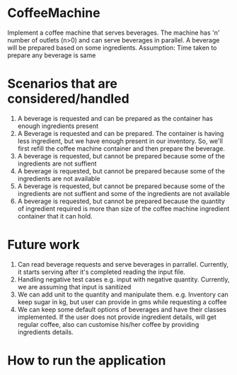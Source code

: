 # CoffeeMachine
Implement a coffee machine that serves beverages. The machine has 'n' number of outlets (n>0) and can serve beverages in parallel. 
A beverage will be prepared based on some ingredients.
Assumption: Time taken to prepare any beverage is same

# Scenarios that are considered/handled
1. A beverage is requested and can be prepared as the container has enough ingredients present
2. A Beverage is requested and can be prepared. The container is having less ingredient, but we have enough present in our inventory.
   So, we'll first refill the coffee machine container and then prepare the beverage.
3. A beverage is requested, but cannot be prepared because some of the ingredients are not suffient
4. A beverage is requested, but cannot be prepared because some of the ingredients are not available
5. A beverage is requested, but cannot be prepared because some of the ingredients are not suffient and some of the ingredients are not available
6. A beverage is requested, but cannot be prepared because the quantity of ingredient required is more than size of the coffee machine ingredient container that it can hold.


# Future work
1. Can read beverage requests and serve beverages in parrallel. Currently, it starts serving after it's completed reading the input file.
2. Handling negative test cases e.g. input with negative quantity. Currently, we are assuming that input is sanitized
3. We can add unit to the quantity and manipulate them. 
   e.g. Inventory can keep sugar in kg, but user can provide in gms while requesting a coffee
4. We can keep some default options of beverages and have their classes implemented. If the user does not provide ingredient details, will get regular coffee, 
   also can customise his/her coffee by providing ingredients details.


# How to run the application


